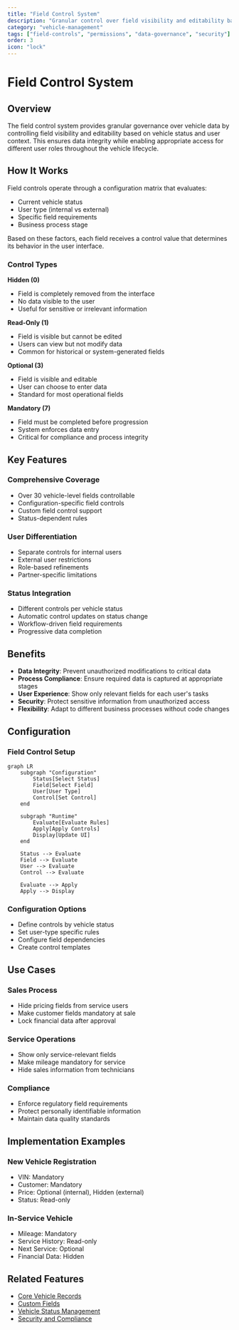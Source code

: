 ```yaml
---
title: "Field Control System"
description: "Granular control over field visibility and editability based on status and user context"
category: "vehicle-management"
tags: ["field-controls", "permissions", "data-governance", "security"]
order: 3
icon: "lock"
---
```


# Field Control System

## Overview

The field control system provides granular governance over vehicle data by controlling field visibility and editability based on vehicle status and user context. This ensures data integrity while enabling appropriate access for different user roles throughout the vehicle lifecycle.

## How It Works

Field controls operate through a configuration matrix that evaluates:
- Current vehicle status
- User type (internal vs external)
- Specific field requirements
- Business process stage

Based on these factors, each field receives a control value that determines its behavior in the user interface.

### Control Types

**Hidden (0)**
- Field is completely removed from the interface
- No data visible to the user
- Useful for sensitive or irrelevant information

**Read-Only (1)**
- Field is visible but cannot be edited
- Users can view but not modify data
- Common for historical or system-generated fields

**Optional (3)**
- Field is visible and editable
- User can choose to enter data
- Standard for most operational fields

**Mandatory (7)**
- Field must be completed before progression
- System enforces data entry
- Critical for compliance and process integrity

## Key Features

### Comprehensive Coverage
- Over 30 vehicle-level fields controllable
- Configuration-specific field controls
- Custom field control support
- Status-dependent rules

### User Differentiation
- Separate controls for internal users
- External user restrictions
- Role-based refinements
- Partner-specific limitations

### Status Integration
- Different controls per vehicle status
- Automatic control updates on status change
- Workflow-driven field requirements
- Progressive data completion

## Benefits

- **Data Integrity**: Prevent unauthorized modifications to critical data
- **Process Compliance**: Ensure required data is captured at appropriate stages
- **User Experience**: Show only relevant fields for each user's tasks
- **Security**: Protect sensitive information from unauthorized access
- **Flexibility**: Adapt to different business processes without code changes

## Configuration

### Field Control Setup

```mermaid
graph LR
    subgraph "Configuration"
        Status[Select Status]
        Field[Select Field]
        User[User Type]
        Control[Set Control]
    end
    
    subgraph "Runtime"
        Evaluate[Evaluate Rules]
        Apply[Apply Controls]
        Display[Update UI]
    end
    
    Status --> Evaluate
    Field --> Evaluate
    User --> Evaluate
    Control --> Evaluate
    
    Evaluate --> Apply
    Apply --> Display
```

### Configuration Options
- Define controls by vehicle status
- Set user-type specific rules
- Configure field dependencies
- Create control templates

## Use Cases

### Sales Process
- Hide pricing fields from service users
- Make customer fields mandatory at sale
- Lock financial data after approval

### Service Operations
- Show only service-relevant fields
- Make mileage mandatory for service
- Hide sales information from technicians

### Compliance
- Enforce regulatory field requirements
- Protect personally identifiable information
- Maintain data quality standards

## Implementation Examples

### New Vehicle Registration
- VIN: Mandatory
- Customer: Mandatory
- Price: Optional (internal), Hidden (external)
- Status: Read-only

### In-Service Vehicle
- Mileage: Mandatory
- Service History: Read-only
- Next Service: Optional
- Financial Data: Hidden

## Related Features

- [Core Vehicle Records](/features/vehicle-management/core-records)
- [Custom Fields](/features/vehicle-management/custom-fields)
- [Vehicle Status Management](/features/platform/status-management)
- [Security and Compliance](/features/platform/security)